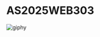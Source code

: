 # AS2025WEB303

![giphy](https://github.com/user-attachments/assets/c9a75a5b-2110-42c2-8807-8ded36fa8052)
